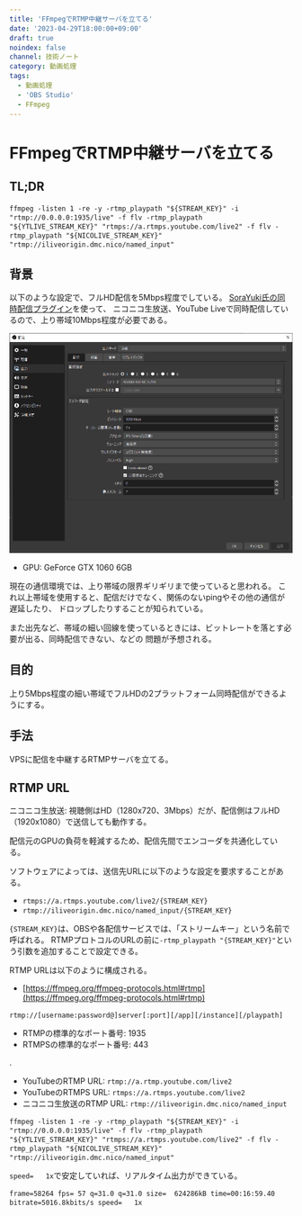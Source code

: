 ```yaml
---
title: 'FFmpegでRTMP中継サーバを立てる'
date: '2023-04-29T18:00:00+09:00'
draft: true
noindex: false
channel: 技術ノート
category: 動画処理
tags:
  - 動画処理
  - 'OBS Studio'
  - FFmpeg
---
```

# FFmpegでRTMP中継サーバを立てる

## TL;DR

```shell
ffmpeg -listen 1 -re -y -rtmp_playpath "${STREAM_KEY}" -i "rtmp://0.0.0.0:1935/live" -f flv -rtmp_playpath "${YTLIVE_STREAM_KEY}" "rtmps://a.rtmps.youtube.com/live2" -f flv -rtmp_playpath "${NICOLIVE_STREAM_KEY}" "rtmp://iliveorigin.dmc.nico/named_input"
```

## 背景

以下のような設定で、フルHD配信を5Mbps程度でしている。
[SoraYuki氏の同時配信プラグイン](https://github.com/sorayuki/obs-multi-rtmp)を使って、
ニコニコ生放送、YouTube Liveで同時配信しているので、上り帯域10Mbps程度が必要である。

![](images/obs_output_streaming_config.png)

- GPU: GeForce GTX 1060 6GB

現在の通信環境では、上り帯域の限界ギリギリまで使っていると思われる。
これ以上帯域を使用すると、配信だけでなく、関係のないpingやその他の通信が遅延したり、
ドロップしたりすることが知られている。

また出先など、帯域の細い回線を使っているときには、ビットレートを落とす必要が出る、同時配信できない、などの
問題が予想される。

## 目的

上り5Mbps程度の細い帯域でフルHDの2プラットフォーム同時配信ができるようにする。

## 手法

VPSに配信を中継するRTMPサーバを立てる。

## RTMP URL

ニコニコ生放送: 視聴側はHD（1280x720、3Mbps）だが、配信側はフルHD（1920x1080）で送信しても動作する。

配信元のGPUの負荷を軽減するため、配信先間でエンコーダを共通化している。

ソフトウェアによっては、送信先URLに以下のような設定を要求することがある。

- `rtmps://a.rtmps.youtube.com/live2/{STREAM_KEY}`
- `rtmp://iliveorigin.dmc.nico/named_input/{STREAM_KEY}`

`{STREAM_KEY}`は、OBSや各配信サービスでは、「ストリームキー」という名前で呼ばれる。
RTMPプロトコルのURLの前に`-rtmp_playpath "{STREAM_KEY}"`という引数を追加することで設定できる。

RTMP URLは以下のように構成される。

- [https://ffmpeg.org/ffmpeg-protocols.html#rtmp](https://ffmpeg.org/ffmpeg-protocols.html#rtmp)

```
rtmp://[username:password@]server[:port][/app][/instance][/playpath]
```

- RTMPの標準的なポート番号: 1935
- RTMPSの標準的なポート番号: 443

.

- YouTubeのRTMP URL: `rtmp://a.rtmp.youtube.com/live2`
- YouTubeのRTMPS URL: `rtmps://a.rtmps.youtube.com/live2`
- ニコニコ生放送のRTMP URL: `rtmp://iliveorigin.dmc.nico/named_input`

```shell
ffmpeg -listen 1 -re -y -rtmp_playpath "${STREAM_KEY}" -i "rtmp://0.0.0.0:1935/live" -f flv -rtmp_playpath "${YTLIVE_STREAM_KEY}" "rtmps://a.rtmps.youtube.com/live2" -f flv -rtmp_playpath "${NICOLIVE_STREAM_KEY}" "rtmp://iliveorigin.dmc.nico/named_input"
```

`speed=   1x`で安定していれば、リアルタイム出力ができている。

```shell
frame=58264 fps= 57 q=31.0 q=31.0 size=  624286kB time=00:16:59.40 bitrate=5016.8kbits/s speed=   1x
```
